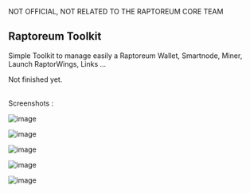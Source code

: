 NOT OFFICIAL, NOT RELATED TO THE RAPTOREUM CORE TEAM

## Raptoreum Toolkit

Simple Toolkit to manage easily a Raptoreum Wallet, Smartnode, Miner, Launch RaptorWings, Links ...

Not finished yet.<br><br>

Screenshots :

![image](https://github.com/wizz13150/Raptoreum_SmartNode/assets/22177081/ac9a16ec-fa31-4356-be52-57a945396227)

![image](https://github.com/wizz13150/Raptoreum_SmartNode/assets/22177081/d00f441c-8f64-4a6a-8cb8-c80c90d2bca7)

![image](https://github.com/wizz13150/Raptoreum_SmartNode/assets/22177081/9f3762e6-cc15-4027-9934-7a77d0a3b3d4)

![image](https://github.com/wizz13150/Raptoreum_SmartNode/assets/22177081/81ac96fc-b42d-4573-a73a-49714224ecb9)

![image](https://github.com/wizz13150/Raptoreum_SmartNode/assets/22177081/a8acbba0-2d18-4c97-b641-257b3391f0cf)









